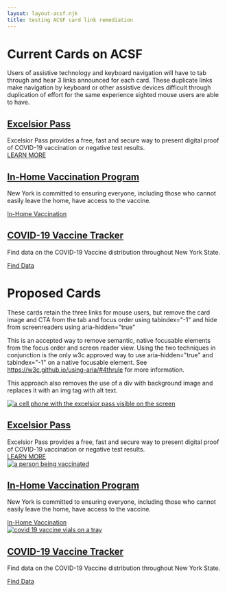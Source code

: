 ```yaml
---
layout: layout-acsf.njk
title: testing ACSF card link remediation 
---
```


# Current Cards on ACSF

Users of assistive technology and keyboard navigation will have to tab through and hear 3 links announced for each card. These duplicate links make navigation by keyboard or other assistive devices difficult through duplication of effort for the same experience sighted mouse users are able to have. 


<div class="paragraph paragraph--type--webny-card-paragraph-type paragraph--view-mode--default">
        
<div class="webny-card-frame-inner">
</div>

<div>
<div>
<article class="webny-card">
                            
<div data-history-node-id="386" role="article" about="/excelsior-pass" class="webny-card">

<a href="/excelsior-pass">
<div class="card-image" style="background-image: url('https://covid19vaccine.health.ny.gov/sites/g/files/oee1181/files/styles/card_vertical/public/media/2021/03/excelsiorpass.png?h=b5f6a62e&amp;itok=7kcO1aiA');">
</div>
</a>
    
<div class="card-content">
 <div class="card-content-top">
    <h1>
        <a href="/excelsior-pass" rel="bookmark">Excelsior Pass</a>
    </h1></div>
<div class="webny-card-teaser">Excelsior Pass provides a free, fast and secure way to present digital proof of COVID-19 vaccination or negative test results.</div>
    
</div>
</div>
<div class="webny-card-cta">
<span class="icon-right-caret">
<a href="https://covid19vaccine.health.ny.gov/excelsior-pass" title="Excelsior Pass">LEARN MORE</a></span>
</div>
</article>
</div>
                                                                                <div>
                        <article class="webny-card">
                            
<div data-history-node-id="501" role="article" about="/home-vaccination-program" class="webny-card">
<a target="_self" href="/home-vaccination-program">
<div class="card-image" style="background-image: url('https://covid19vaccine.health.ny.gov/sites/g/files/oee1181/files/styles/card_vertical/public/media/2021/05/vaccination_athome_disabled_covid19_card.jpg?h=854a7be2&amp;itok=vFdqq4b5');">
</div>
</a>
            
<div class="card-content">
<div class="card-content-top">
<h1>
 <a target="_self" href="/home-vaccination-program" rel="bookmark"> In-Home Vaccination Program
</a>
</h1>

 </div>
<div class="webny-card-description"><p>New York is committed to ensuring everyone, including those who cannot easily&nbsp;leave the home, have access to the vaccine.</p></div>
</div>
</div>

<div class="webny-card-cta">
<span class="icon-right-caret">
 <a target="_self" href="/distribution-vaccine#in-home-vaccination" title="In-Home Vaccination">In-Home Vaccination</a>
 </span>
</div>
 </article>
 </div>
 <div>
 <article class="webny-card">
                            
<div data-history-node-id="236" role="article" about="/covid-19-vaccine-tracker-0" class="webny-card">

<a target="_self" href="/covid-19-vaccine-tracker-0">
  <div class="card-image" style="background-image: url('https://covid19vaccine.health.ny.gov/sites/g/files/oee1181/files/styles/card_vertical/public/media/2020/12/covid19vaccine.png?h=b5f6a62e&amp;itok=nKpUaAyz');">
        </div>
            </a>
            
<div class="card-content">
<div class="card-content-top">
                            
<h1>
 <a target="_self" href="/covid-19-vaccine-tracker-0" rel="bookmark">COVID-19 Vaccine Tracker
</a>
  </h1>
</div>
<div class="webny-card-description"><p>Find data on the COVID-19 Vaccine distribution throughout New York State.</p></div>
 </div>
</div>

 <div class="webny-card-cta">
<span class="icon-right-caret">
<a target="_self" href="/covid-19-vaccine-tracker" title="Find Data">Find Data</a>
</span>
  </div> </article>
      </div>
       </div>
</div>





# Proposed Cards

These cards retain the three links for mouse users, but remove the card image and CTA from the tab and focus order using tabindex="-1" and hide from screenreaders using aria-hidden="true"

This is an accepted way to remove semantic, native focusable elements from the focus order and screen reader view. Using the two techniques in conjunction is the only w3c approved way to use aria-hidden="true" and tabindex="-1" on a native focusable element. 
See <https://w3c.github.io/using-aria/#4thrule> for more information.

This approach also removes the use of a div with background image and replaces it with an img tag with alt text.




<div class="paragraph paragraph--type--webny-card-paragraph-type paragraph--view-mode--default">       
<div class="webny-card-frame-inner">
</div>
<div>
<div>
<article class="webny-card">                          
<div data-history-node-id="386" role="article" about="/excelsior-pass" class="webny-card">
<a href="https://covid19vaccine.health.ny.gov/excelsior-pass" tabindex="-1" aria-hidden="true"><!-- add tabindex="-1" aria-hidden="true"-->
<img class="card-image" src="https://covid19vaccine.health.ny.gov/sites/g/files/oee1181/files/styles/card_vertical/public/media/2021/03/excelsiorpass.png?h=b5f6a62e&amp;itok=7kcO1aiA" alt="a cell phone with the excelsior pass visible on the screen">
</a>   
<div class="card-content">
<div class="card-content-top">
<h1>
<a href="https://covid19vaccine.health.ny.gov/excelsior-pass" rel="bookmark">Excelsior Pass</a>
</h1>
</div>
<div class="webny-card-teaser">Excelsior Pass provides a free, fast and secure way to present digital proof of COVID-19 vaccination or negative test results.</div>   
</div>
</div>
<div class="webny-card-cta">
<span class="icon-right-caret">
<a href="https://covid19vaccine.health.ny.gov/excelsior-pass" title="Excelsior Pass" tabindex="-1" aria-hidden="true"> <!-- add tabindex="-1" aria-hidden="true"-->LEARN MORE</a></span>
</div>
</article>
</div>
<div>
<article class="webny-card">                           
<div data-history-node-id="501" role="article" about="/home-vaccination-program" class="webny-card">
<a target="_self" href="https://covid19vaccine.health.ny.gov/home-vaccination-program" tabindex="-1" aria-hidden="true"><!-- add tabindex="-1" aria-hidden="true"-->
<img class="card-image" src="https://covid19vaccine.health.ny.gov/sites/g/files/oee1181/files/styles/card_vertical/public/media/2021/05/vaccination_athome_disabled_covid19_card.jpg?h=854a7be2&amp;itok=vFdqq4b5" alt="a person being vaccinated">
</a>        
<div class="card-content">
<div class="card-content-top">
<h1>
<a target="_self" href="https://covid19vaccine.health.ny.gov/home-vaccination-program" rel="bookmark"> In-Home Vaccination Program
</a>
</h1>
</div>
<div class="webny-card-description"><p>New York is committed to ensuring everyone, including those who cannot easily&nbsp;leave the home, have access to the vaccine.</p></div>
</div>
</div>
<div class="webny-card-cta">
<span class="icon-right-caret">
<a target="_self" href="https://covid19vaccine.health.ny.gov/home-vaccination-program" title="In-Home Vaccination" tabindex="-1" aria-hidden="true"><!-- add tabindex="-1" aria-hidden="true"-->In-Home Vaccination</a>
</span>
</div>
</article>
</div>
<div>
<article class="webny-card">                          
<div data-history-node-id="236" role="article" about="/covid-19-vaccine-tracker-0" class="webny-card">
<a target="_self" href="https://covid19vaccine.health.ny.gov/covid-19-vaccine-tracker-0" tabindex="-1" aria-hidden="true"><!-- add tabindex="-1" aria-hidden="true"-->
<img class="card-image" src="https://covid19vaccine.health.ny.gov/sites/g/files/oee1181/files/styles/card_vertical/public/media/2020/12/covid19vaccine.png?h=b5f6a62e&amp;itok=nKpUaAyz" alt="covid 19 vaccine vials on a tray">
</a>         
<div class="card-content">
<div class="card-content-top">                        
<h1>
<a target="_self" href="https://covid19vaccine.health.ny.gov/covid-19-vaccine-tracker-0" rel="bookmark">COVID-19 Vaccine Tracker
</a>
</h1>
</div>
<div class="webny-card-description"><p>Find data on the COVID-19 Vaccine distribution throughout New York State.</p></div>
</div>
</div>
<div class="webny-card-cta">
<span class="icon-right-caret">
<a target="_self" href="https://covid19vaccine.health.ny.gov/covid-19-vaccine-tracker-0" title="Find Data" tabindex="-1" aria-hidden="true"> <!-- add tabindex="-1" aria-hidden="true"-->Find Data</a>
</span>
</div>
</article>
</div>
</div>
</div>